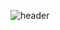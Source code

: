 ![header](https://capsule-render.vercel.app/api?type=Waving&color=#FFCOCB&height=300&section=header&text=Hi%20render&fontSize=90)
